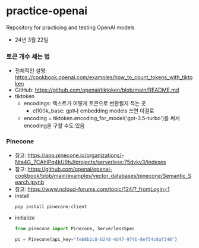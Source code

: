 # practice-openai
Repository for practicing and testing OpenAI models

- 24년 3월 22일


### 토큰 개수 세는 법
- 전체적인 설명: https://cookbook.openai.com/examples/how_to_count_tokens_with_tiktoken
- GitHub: https://github.com/openai/tiktoken/blob/main/README.md
- tiktoken
    - encodings: 텍스트가 어떻게 토큰으로 변환될지 적는 곳
        - cl100k_base: gpt나 embedding models 쓰면 이걸로
    - encoding = tiktoken.encoding_for_model('gpt-3.5-turbo')를 써서 encoding을 구할 수도 있음


### Pinecone
- 참고: https://app.pinecone.io/organizations/-Nta4G_7CAhIPq4kU9hJ/projects/serverless:75dvkv3/indexes
- 참고: https://github.com/openai/openai-cookbook/blob/main/examples/vector_databases/pinecone/Semantic_Search.ipynb
- 참고: https://www.ncloud-forums.com/topic/124/?_fromLogin=1
- install
    ```bash
    pip install pinecone-client
    ```
- initialize
    ```python
    from pinecone import Pinecone, ServerlessSpec

    pc = Pinecone(api_key="feb8b2c8-b248-4d47-974b-8ef54c8af346")
    ```